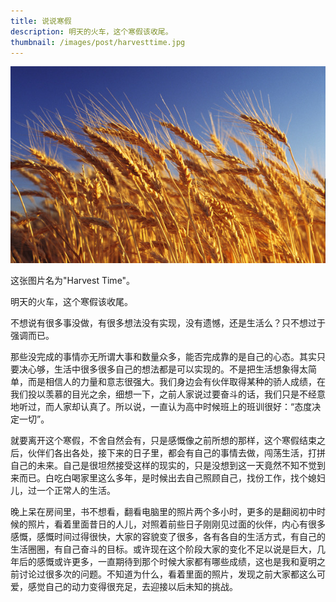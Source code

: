 ```yaml
---
title: 说说寒假
description: 明天的火车，这个寒假该收尾。
thumbnail: /images/post/harvesttime.jpg
---
```


<img class="mx-auto rounded-lg" src="/images/post/harvesttime.jpg" alt="" title="harvesttime" />

这张图片名为"Harvest Time"。

明天的火车，这个寒假该收尾。

不想说有很多事没做，有很多想法没有实现，没有遗憾，还是生活么？只不想过于强调而已。

那些没完成的事情亦无所谓大事和数量众多，能否完成靠的是自己的心态。其实只要决心够，生活中很多很多自己的想法都是可以实现的。不是把生活想象得太简单，而是相信人的力量和意志很强大。我们身边会有伙伴取得某种的骄人成绩，在我们投以羡慕的目光之余，细想一下，之前人家说过要奋斗的话，我们只是不经意地听过，而人家却认真了。所以说，一直认为高中时候班上的班训很好：“态度决定一切”。

就要离开这个寒假，不舍自然会有，只是感慨像之前所想的那样，这个寒假结束之后，伙伴们各出各处，接下来的日子里，都会有自己的事情去做，闯荡生活，打拼自己的未来。自己是很坦然接受这样的现实的，只是没想到这一天竟然不知不觉到来而已。白吃白喝家里这么多年，是时候出去自己照顾自己，找份工作，找个媳妇儿，过一个正常人的生活。

晚上呆在房间里，书不想看，翻看电脑里的照片两个多小时，更多的是翻阅初中时候的照片，看着里面昔日的人儿，对照着前些日子刚刚见过面的伙伴，内心有很多感慨，感慨时间过得很快，大家的容貌变了很多，各有各自的生活方式，有自己的生活圈圈，有自己奋斗的目标。或许现在这个阶段大家的变化不足以说是巨大，几年后的感慨或许更多，一直期待到那个时候大家都有哪些成绩，这也是我和夏明之前讨论过很多次的问题。不知道为什么，看着里面的照片，发现之前大家都这么可爱，感觉自己的动力变得很充足，去迎接以后未知的挑战。
